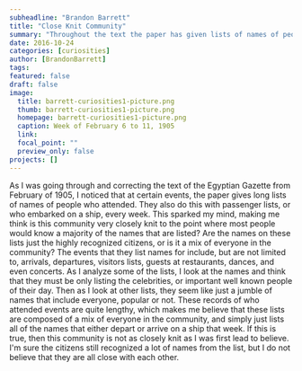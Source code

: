```yaml
---
subheadline: "Brandon Barrett"
title: "Close Knit Community"
summary: "Throughout the text the paper has given lists of names of people who attended certain events.  How close knit was the 1905 community?"
date: 2016-10-24
categories: [curiosities]
author: [BrandonBarrett]
tags:
featured: false
draft: false
image:
  title: barrett-curiosities1-picture.png
  thumb: barrett-curiosities1-picture.png
  homepage: barrett-curiosities1-picture.png
  caption: Week of February 6 to 11, 1905
  link:
  focal_point: ""
  preview_only: false
projects: []
---
```

As I was going through and correcting the text of the Egyptian Gazette from February of 1905, I noticed that at certain events, the paper gives long lists of names of people who attended. They also do this with passenger lists, or who embarked on a ship, every week. This sparked my mind, making me think is this community very closely knit to the point where most people would know a majority of the names that are listed? Are the names on these lists just the highly recognized citizens, or is it a mix of everyone in the community? The events that they list names for include, but are not limited to, arrivals, departures, visitors lists, guests at restaurants, dances, and even concerts. As I analyze some of the lists, I look at the names and think that they must be only listing the celebrities, or important well known people of their day.  Then as I look at other lists, they seem like just a jumble of names that include everyone, popular or not. These records of who attended events are quite lengthy, which makes me believe that these lists are composed of a mix of everyone in the community, and simply just lists all of the names that either depart or arrive on a ship that week. If this is true, then this community is not as closely knit as I was first lead to believe. I'm sure the citizens still recognized a lot of names from the list, but I do not believe that they are all close with each other.
